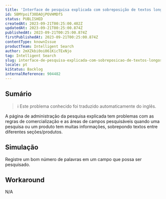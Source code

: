 ```yaml
---
title: 'Interface de pesquisa explicada com sobreposição de textos longos entre diferentes áreas ou produtos'
id: 5BMYpoif30DAOjPOVHMDfS
status: PUBLISHED
createdAt: 2023-09-21T00:25:00.402Z
updatedAt: 2023-09-21T00:25:00.874Z
publishedAt: 2023-09-21T00:25:00.874Z
firstPublishedAt: 2023-09-21T00:25:00.874Z
contentType: knownIssue
productTeam: Intelligent Search
author: 2mXZkbi0oi061KicTExNjo
tag: Intelligent Search
slug: interface-de-pesquisa-explicada-com-sobreposicao-de-textos-longos-entre-diferentes-areas-ou-produtos
locale: pt
kiStatus: Backlog
internalReference: 904482
---
```


## Sumário

>ℹ️ Este problema conhecido foi traduzido automaticamente do inglês.


A página de administração da pesquisa explicada tem problemas com as regras de comercialização e as áreas de campos pesquisáveis quando uma pesquisa ou um produto tem muitas informações, sobrepondo textos entre diferentes seções/produtos.

## Simulação


Registre um bom número de palavras em um campo que possa ser pesquisado.



## Workaround


N/A




